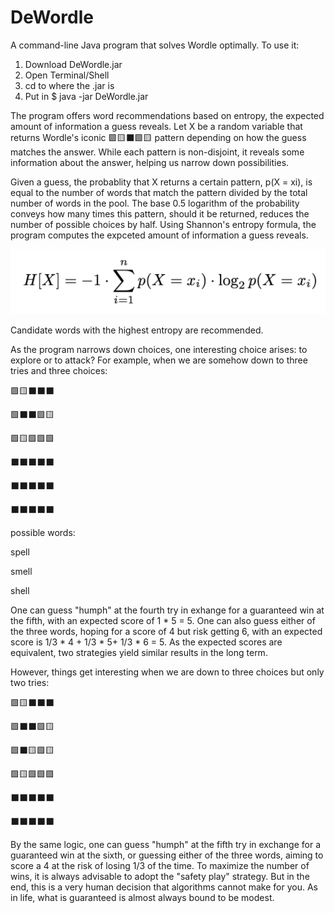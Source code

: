 # DeWordle
A command-line Java program that solves Wordle optimally.
To use it:

1. Download DeWordle.jar
2. Open Terminal/Shell
3. cd to where the .jar is
4. Put in $ java -jar DeWordle.jar

The program offers word recommendations based on entropy, the expected amount of information a guess reveals.
Let X be a random variable that returns Wordle's iconic 🟩🟨⬛🟩🟨 pattern depending on how the guess matches the answer.
While each pattern is non-disjoint, it reveals some information about the answer, helping us narrow down possibilities.

Given a guess, the probablity that X returns a certain pattern, p(X = xi), is equal to the number of words that match the pattern divided by the total number of words in the pool. The base 0.5 logarithm of the probability conveys how many times this pattern, should it be returned, reduces the number of possible choices by half. Using Shannon's entropy formula, the program computes the expceted amount of information a guess reveals.

![alt text](https://github.com/lhkung/DeWordle/blob/main/Entropy_Formula.png)

Candidate words with the highest entropy are recommended.

As the program narrows down choices, one interesting choice arises: to explore or to attack?
For example, when we are somehow down to three tries and three choices:

🟩🟨⬛⬛⬛

🟩⬛⬛🟩🟨

🟩🟨🟩🟩🟩

⬛⬛⬛⬛⬛

⬛⬛⬛⬛⬛

⬛⬛⬛⬛⬛

possible words:

spell

smell

shell

One can guess "humph" at the fourth try in exhange for a guaranteed win at the fifth, with an expected score of 1 * 5 = 5.
One can also guess either of the three words, hoping for a score of 4 but risk getting 6, with an expected score is 1/3 * 4 + 1/3 * 5+ 1/3 * 6 = 5.
As the expected scores are equivalent, two strategies yield similar results in the long term.

However, things get interesting when we are down to three choices but only two tries: 

🟩🟨⬛⬛⬛

🟩⬛⬛🟩🟨

🟩⬛🟨🟩🟨

🟩🟨🟩🟩🟩

⬛⬛⬛⬛⬛

⬛⬛⬛⬛⬛

By the same logic, one can guess "humph" at the fifth try in exchange for a guaranteed win at the sixth, or guessing either of the three words, aiming to score a 4 at the risk of losing 1/3 of the time. To maximize the number of wins, it is always advisable to adopt the "safety play" strategy. But in the end, this is a very human decision that algorithms cannot make for you. As in life, what is guaranteed is almost always bound to be modest.
